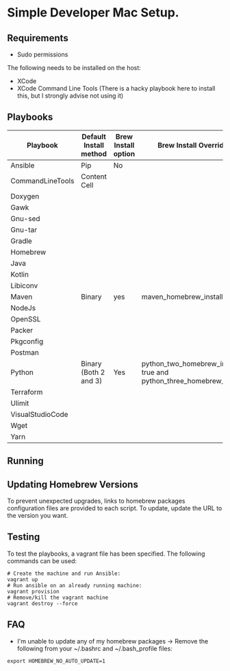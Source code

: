 # Simple Developer Mac Setup.


## Requirements
* Sudo permissions

The following needs to be installed on the host:
* XCode 
* XCode Command Line Tools (There is a hacky playbook here to install this, but I strongly advise not using it)

## Playbooks

| Playbook          | Default Install method| Brew Install option | Brew Install Override                                               |
| ----------------- | --------------------- | ------------------- | ------------------------------------------------------------------- |
| Ansible           | Pip                   | No                  |                                                                     |  
| CommandLineTools  | Content Cell          |                     |                                                                     | 
| Doxygen           |                       |                     |                                                                     |
| Gawk              |                       |                     |                                                                     |
| Gnu-sed           |                       |                     |                                                                     |
| Gnu-tar           |                       |                     |                                                                     |
| Gradle            |                       |                     |                                                                     |
| Homebrew          |                       |                     |                                                                     |
| Java              |                       |                     |                                                                     |
| Kotlin            |                       |                     |                                                                     |
| Libiconv          |                       |                     |                                                                     |
| Maven             | Binary                | yes                 | maven_homebrew_install: true                                        |
| NodeJs            |                       |                     |                                                                     |
| OpenSSL           |                       |                     |                                                                     |
| Packer            |                       |                     |                                                                     |
| Pkgconfig         |                       |                     |                                                                     |
| Postman           |                       |                     |                                                                     |
| Python            | Binary (Both 2 and 3) | Yes                 | python_two_homebrew_install: true and python_three_homebrew_install |
| Terraform         |                       |                     |                                                                     |
| Ulimit            |                       |                     |                                                                     |
| VisualStudioCode  |                       |                     |                                                                     |
| Wget              |                       |                     |                                                                     |
| Yarn              |                       |                     |                                                                     |

## Running

## Updating Homebrew Versions

To prevent unexpected upgrades, links to homebrew packages configuration files are provided to each script. To update, update the URL to the version you want.

## Testing

To test the playbooks, a vagrant file has been specified. The following commands can be used:

```
# Create the machine and run Ansible:
vagrant up
# Run ansible on an already running machine:
vagrant provision
# Remove/kill the vagrant machine
vagrant destroy --force
```

## FAQ

* I'm unable to update any of my homebrew packages -> Remove the following from your ~/.bashrc and ~/.bash_profile files:

```
export HOMEBREW_NO_AUTO_UPDATE=1
```
